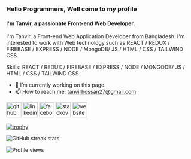 ### Hello Programmers, Well come to my profile
#### I'm Tanvir, a passionate Front-end Web Developer.
I'm Tanvir, a Front-end Web Application Developer from Bangladesh. I'm interested to work with Web technology such as REACT / REDUX / FIREBASE / EXPRESS / NODE / MongoDB/  JS / HTML / CSS / TAILWIND CSS. 

Skills: REACT / REDUX / FIREBASE / EXPRESS / NODE / MONGODB/  JS / HTML / CSS / TAILWIND CSS

- 🔭 I’m currently working on this page. 
- 📫 How to reach me: tanvirhossan27@gmail.com 


[<img src='https://cdn.jsdelivr.net/npm/simple-icons@3.0.1/icons/github.svg' alt='github' height='40'>](https://github.com/https://github.com/tanvir-hossan-dev)  [<img src='https://cdn.jsdelivr.net/npm/simple-icons@3.0.1/icons/linkedin.svg' alt='linkedin' height='40'>](https://www.linkedin.com/in/https://www.linkedin.com/in/tanvir-hossan-b6a050211//)  [<img src='https://cdn.jsdelivr.net/npm/simple-icons@3.0.1/icons/facebook.svg' alt='facebook' height='40'>](https://www.facebook.com/https://www.facebook.com/tanvirhossan.959)  [<img src='https://cdn.jsdelivr.net/npm/simple-icons@3.0.1/icons/stackoverflow.svg' alt='stackoverflow' height='40'>](https://stackoverflow.com/users/https://stackoverflow.com/users/15907422/tanvir-hossan)  [<img src='https://cdn.jsdelivr.net/npm/simple-icons@3.0.1/icons/icloud.svg' alt='website' height='40'>](https://tanvir-hossan-dev.github.io/my-portfolio/)  

[![trophy](https://github-profile-trophy.vercel.app/?username=https://github.com/tanvir-hossan-dev)](https://github.com/ryo-ma/github-profile-trophy)

![GitHub streak stats](https://streak-stats.demolab.com/?user=https://github.com/tanvir-hossan-dev)  

![Profile views](https://gpvc.arturio.dev/https://github.com/tanvir-hossan-dev)  
